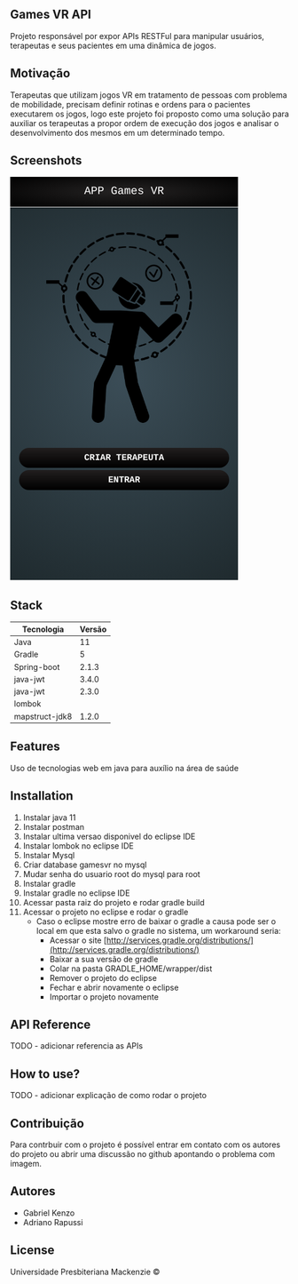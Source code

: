 ## Games VR API
Projeto responsável por expor APIs RESTFul para manipular usuários, terapeutas e seus pacientes em uma dinâmica de jogos.

## Motivação
Terapeutas que utilizam jogos VR em tratamento de pessoas com problema de mobilidade, precisam definir rotinas e ordens para o pacientes executarem os jogos, logo este projeto foi proposto como uma solução para auxiliar os terapeutas a propor ordem de execução dos jogos e analisar o desenvolvimento dos mesmos em um determinado tempo. 
 
## Screenshots
![Games VR API](https://raw.githubusercontent.com/japanett/clashAPI/master/app_v2.png)

## Stack
| Tecnologia | Versão |
| ---        | ---    |
| Java       | 11     |
| Gradle     | 5      |
| Spring-boot| 2.1.3 
| java-jwt | 3.4.0 |
| java-jwt | 2.3.0 |
| lombok | |
| mapstruct-jdk8 | 1.2.0 |

## Features
Uso de tecnologias web em java para auxílio na área de saúde

## Installation
1. Instalar java 11
2. Instalar postman
3. Instalar ultima versao disponivel do eclipse IDE
4. Instalar lombok no eclipse IDE
5. Instalar Mysql 
6. Criar database gamesvr no mysql
7. Mudar senha do usuario root do mysql para root
8. Instalar gradle
9. Instalar gradle no eclipse IDE
10. Acessar pasta raiz do projeto e rodar gradle build
11. Acessar o projeto no eclipse e rodar o gradle
	- Caso o eclipse mostre erro de baixar o gradle a causa pode ser o local em que esta salvo o gradle no sistema, um workaround seria:
		- Acessar o site [http://services.gradle.org/distributions/](http://services.gradle.org/distributions/)
		- Baixar a sua versão de gradle
		- Colar na pasta GRADLE_HOME/wrapper/dist
		- Remover o projeto do eclipse
		- Fechar e abrir novamente o eclipse
		- Importar o projeto novamente

## API Reference

TODO - adicionar referencia as APIs

## How to use?

TODO - adicionar explicação de como rodar o projeto

## Contribuição
Para contrbuir com o projeto é possível entrar em contato com os autores do projeto ou abrir uma discussão no github apontando o problema com imagem.

## Autores 
- Gabriel Kenzo
- Adriano Rapussi

## License
Universidade Presbiteriana Mackenzie © 